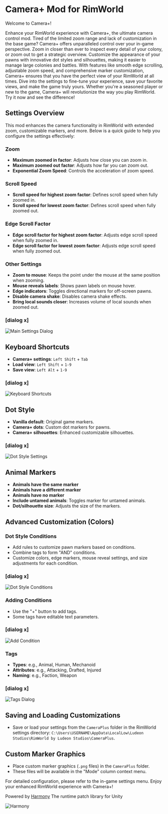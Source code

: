 # Camera+ Mod for RimWorld

Welcome to Camera+!

Enhance your RimWorld experience with Camera+, the ultimate camera control mod. Tired of the limited zoom range and lack of customization in the base game? Camera+ offers unparalleled control over your in-game perspective. Zoom in closer than ever to inspect every detail of your colony, or zoom out to get a strategic overview. Customize the appearance of your pawns with innovative dot styles and silhouettes, making it easier to manage large colonies and battles. With features like smooth edge scrolling, adjustable zoom speed, and comprehensive marker customization, Camera+ ensures that you have the perfect view of your RimWorld at all times. Dive into the settings to fine-tune your experience, save your favorite views, and make the game truly yours. Whether you're a seasoned player or new to the game, Camera+ will revolutionize the way you play RimWorld. Try it now and see the difference!

## Settings Overview

This mod enhances the camera functionality in RimWorld with extended zoom, customizable markers, and more. Below is a quick guide to help you configure the settings effectively:

### Zoom
- **Maximum zoomed in factor**: Adjusts how close you can zoom in.
- **Maximum zoomed out factor**: Adjusts how far you can zoom out.
- **Exponential Zoom Speed**: Controls the acceleration of zoom speed.

### Scroll Speed
- **Scroll speed for highest zoom factor**: Defines scroll speed when fully zoomed in.
- **Scroll speed for lowest zoom factor**: Defines scroll speed when fully zoomed out.

### Edge Scroll Factor
- **Edge scroll factor for highest zoom factor**: Adjusts edge scroll speed when fully zoomed in.
- **Edge scroll factor for lowest zoom factor**: Adjusts edge scroll speed when fully zoomed out.

### Other Settings
- **Zoom to mouse**: Keeps the point under the mouse at the same position when zooming.
- **Mouse reveals labels**: Shows pawn labels on mouse hover.
- **Edge indicators**: Toggles directional markers for off-screen pawns.
- **Disable camera shake**: Disables camera shake effects.
- **Bring local sounds closer**: Increases volume of local sounds when zoomed out.

### [dialog x]
![Main Settings Dialog](path-to-image-file)

## Keyboard Shortcuts
- **Camera+ settings**: `Left Shift` + `Tab`
- **Load view**: `Left Shift` + `1-9`
- **Save view**: `Left Alt` + `1-9`

### [dialog x]
![Keyboard Shortcuts](path-to-image-file)

## Dot Style
- **Vanilla default**: Original game markers.
- **Camera+ dots**: Custom dot markers for pawns.
- **Camera+ silhouettes**: Enhanced customizable silhouettes.

### [dialog x]
![Dot Style Settings](path-to-image-file)

## Animal Markers
- **Animals have the same marker**
- **Animals have a different marker**
- **Animals have no marker**
- **Include untamed animals**: Toggles marker for untamed animals.
- **Dot/silhouette size**: Adjusts the size of the markers.

## Advanced Customization (Colors)
### Dot Style Conditions
- Add rules to customize pawn markers based on conditions.
- Combine tags to form "AND" conditions.
- Customize colors, edge markers, mouse reveal settings, and size adjustments for each condition.

### [dialog x]
![Dot Style Conditions](path-to-image-file)

### Adding Conditions
- Use the "+" button to add tags.
- Some tags have editable text parameters.

### [dialog x]
![Add Condition](path-to-image-file)

### Tags
- **Types**: e.g., Animal, Human, Mechanoid
- **Attributes**: e.g., Attacking, Drafted, Injured
- **Naming**: e.g., Faction, Weapon

### [dialog x]
![Tags Dialog](path-to-image-file)

## Saving and Loading Customizations
- Save or load your settings from the `CameraPlus` folder in the RimWorld settings directory: `C:\Users\USERNAME\AppData\LocalLow\Ludeon Studios\RimWorld by Ludeon Studios\CameraPlus`.

## Custom Marker Graphics
- Place custom marker graphics (`.png` files) in the `CameraPlus` folder.
- These files will be available in the "Mode" column context menu.

For detailed configuration, please refer to the in-game settings menu. Enjoy your enhanced RimWorld experience with Camera+!

Powered by [Harmony](https://github.com/pardeike/Harmony)
The runtime patch library for Unity

![Harmony](https://s24.postimg.org/58bl1rz39/logo.png)
